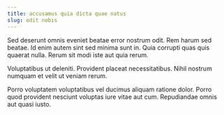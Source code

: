 ```yaml
---
title: accusamus quia dicta quae natus
slug: odit nobis
---
```


Sed deserunt omnis eveniet beatae error nostrum odit. Rem harum sed beatae. Id enim autem sint sed minima sunt in. Quia corrupti quas quis quaerat nulla. Rerum sit modi iste aut quia rerum.

Voluptatibus ut deleniti. Provident placeat necessitatibus. Nihil nostrum numquam et velit ut veniam rerum.

Porro voluptatem voluptatibus vel ducimus aliquam ratione dolor. Porro quod provident nesciunt voluptas iure vitae aut cum. Repudiandae omnis aut quasi iusto.
